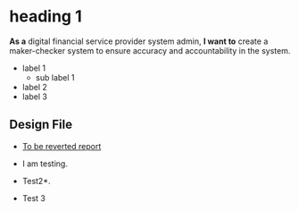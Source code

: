 # heading 1

**As a** digital financial service provider system admin, **I want to** create a maker-checker system to ensure accuracy and accountability in the system. 

* label 1
    * sub label 1
* label 2
* label 3


## Design File 

* [To be reverted report](https://www.figma.com/proto/sEFusJJ4pQedgXvfRixE7b/Merchant-Registry-Prototype?page-id=1435%3A7881&type=design&node-id=2121-8001&viewport=417%2C2269%2C0.3&t=ez5lM4RJzlmH2YfI-1&scaling=scale-down&starting-point-node-id=2121%3A8001&show-proto-sidebar=1&mode=design) 


* I am testing.
* Test2*.
* Test 3


